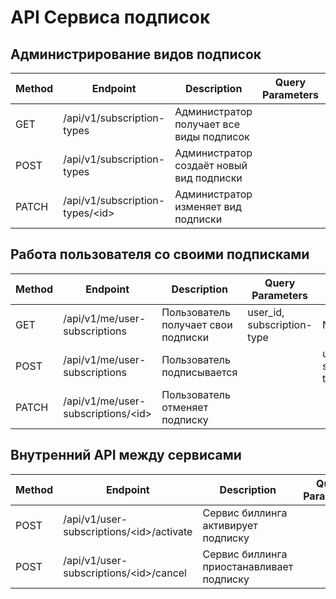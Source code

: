 # API Сервиса подписок

## Администрирование видов подписок
| Method | Endpoint                          | Description                              | Query Parameters           | Body Data                  |
|--------|-----------------------------------|------------------------------------------|----------------------------|----------------------------|
| GET    | /api/v1/subscription-types        | Администратор получает все виды подписок |                            |                            |
| POST   | /api/v1/subscription-types        | Администратор создаёт новый вид подписки |                            |                            |
| PATCH  | /api/v1/subscription-types/\<id>  | Администратор изменяет вид подписки      |                            |                            |

## Работа пользователя со своими подписками
| Method  | Endpoint                             | Description                         | Query Parameters           | Body Data                  |
|---------|--------------------------------------|-------------------------------------|----------------------------|----------------------------|
| GET     | /api/v1/me/user-subscriptions        | Пользователь получает свои подписки | user_id, subscription-type | None                       |
| POST    | /api/v1/me/user-subscriptions        | Пользователь подписывается          |                            | user_id, subscription-type |
| PATCH   | /api/v1/me/user-subscriptions/\<id>  | Пользователь отменяет подписку      |                            |                            |

## Внутренний API между сервисами
| Method | Endpoint                                  | Description                               | Query Parameters | Body Data |
|--------|-------------------------------------------|-------------------------------------------|------------------|-----------|
| POST   | /api/v1/user-subscriptions/\<id>/activate | Сервис биллинга активирует подписку       |                  |           |
| POST   | /api/v1/user-subscriptions/\<id>/cancel   | Сервис биллинга приостанавливает подписку |                  |           |
